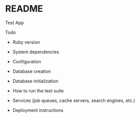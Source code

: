 # README

Test App

Todo

* Ruby version

* System dependencies

* Configuration

* Database creation

* Database initialization

* How to run the test suite

* Services (job queues, cache servers, search engines, etc.)

* Deployment instructions
